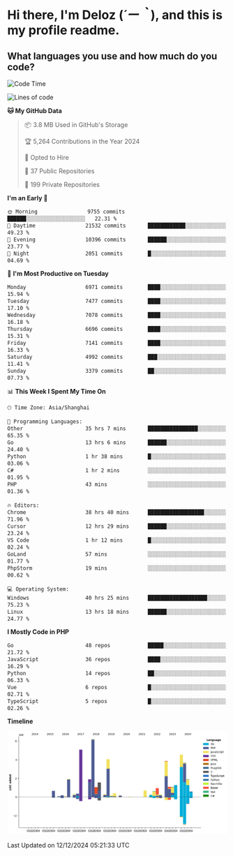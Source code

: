 # **Hi there, I'm Deloz (*´ー｀*), and this is my profile readme.**

## **What languages you use and how much do you code?**

<!--START_SECTION:waka-->
![Code Time](http://img.shields.io/badge/Code%20Time-5%2C259%20hrs%2043%20mins-blue)

![Lines of code](https://img.shields.io/badge/From%20Hello%20World%20I%27ve%20Written-45.2%20million%20lines%20of%20code-blue)

**🐱 My GitHub Data** 

> 📦 3.8 MB Used in GitHub's Storage 
 > 
> 🏆 5,264 Contributions in the Year 2024
 > 
> 💼 Opted to Hire
 > 
> 📜 37 Public Repositories 
 > 
> 🔑 199 Private Repositories 
 > 
**I'm an Early 🐤** 

```text
🌞 Morning                9755 commits        ██████░░░░░░░░░░░░░░░░░░░   22.31 % 
🌆 Daytime                21532 commits       ████████████░░░░░░░░░░░░░   49.23 % 
🌃 Evening                10396 commits       ██████░░░░░░░░░░░░░░░░░░░   23.77 % 
🌙 Night                  2051 commits        █░░░░░░░░░░░░░░░░░░░░░░░░   04.69 % 
```
📅 **I'm Most Productive on Tuesday** 

```text
Monday                   6971 commits        ████░░░░░░░░░░░░░░░░░░░░░   15.94 % 
Tuesday                  7477 commits        ████░░░░░░░░░░░░░░░░░░░░░   17.10 % 
Wednesday                7078 commits        ████░░░░░░░░░░░░░░░░░░░░░   16.18 % 
Thursday                 6696 commits        ████░░░░░░░░░░░░░░░░░░░░░   15.31 % 
Friday                   7141 commits        ████░░░░░░░░░░░░░░░░░░░░░   16.33 % 
Saturday                 4992 commits        ███░░░░░░░░░░░░░░░░░░░░░░   11.41 % 
Sunday                   3379 commits        ██░░░░░░░░░░░░░░░░░░░░░░░   07.73 % 
```


📊 **This Week I Spent My Time On** 

```text
🕑︎ Time Zone: Asia/Shanghai

💬 Programming Languages: 
Other                    35 hrs 7 mins       ████████████████░░░░░░░░░   65.35 % 
Go                       13 hrs 6 mins       ██████░░░░░░░░░░░░░░░░░░░   24.40 % 
Python                   1 hr 38 mins        █░░░░░░░░░░░░░░░░░░░░░░░░   03.06 % 
C#                       1 hr 2 mins         ░░░░░░░░░░░░░░░░░░░░░░░░░   01.95 % 
PHP                      43 mins             ░░░░░░░░░░░░░░░░░░░░░░░░░   01.36 % 

🔥 Editors: 
Chrome                   38 hrs 40 mins      ██████████████████░░░░░░░   71.96 % 
Cursor                   12 hrs 29 mins      ██████░░░░░░░░░░░░░░░░░░░   23.24 % 
VS Code                  1 hr 12 mins        █░░░░░░░░░░░░░░░░░░░░░░░░   02.24 % 
GoLand                   57 mins             ░░░░░░░░░░░░░░░░░░░░░░░░░   01.77 % 
PhpStorm                 19 mins             ░░░░░░░░░░░░░░░░░░░░░░░░░   00.62 % 

💻 Operating System: 
Windows                  40 hrs 25 mins      ███████████████████░░░░░░   75.23 % 
Linux                    13 hrs 18 mins      ██████░░░░░░░░░░░░░░░░░░░   24.77 % 
```

**I Mostly Code in PHP** 

```text
Go                       48 repos            █████░░░░░░░░░░░░░░░░░░░░   21.72 % 
JavaScript               36 repos            ████░░░░░░░░░░░░░░░░░░░░░   16.29 % 
Python                   14 repos            ██░░░░░░░░░░░░░░░░░░░░░░░   06.33 % 
Vue                      6 repos             █░░░░░░░░░░░░░░░░░░░░░░░░   02.71 % 
TypeScript               5 repos             █░░░░░░░░░░░░░░░░░░░░░░░░   02.26 % 
```



**Timeline**

![Lines of Code chart](https://raw.githubusercontent.com/deloz/deloz/main/assets/bar_graph.png)


 Last Updated on 12/12/2024 05:21:33 UTC
<!--END_SECTION:waka-->
